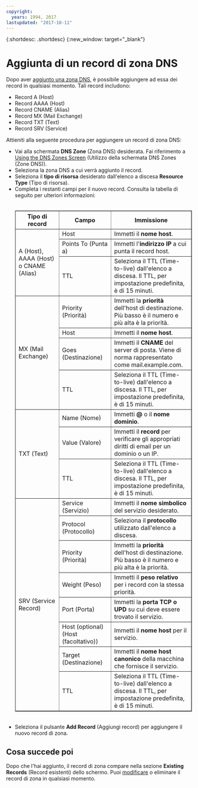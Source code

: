 ```yaml
---
copyright:
  years: 1994, 2017
lastupdated: "2017-10-11"
---
```


{:shortdesc: .shortdesc}
{:new_window: target="_blank"}

# Aggiunta di un record di zona DNS

Dopo aver [aggiunto una zona DNS](add-dns-zone.html), è possibile aggiungere ad essa dei record in qualsiasi momento. Tali record includono:

* Record A (Host)
* Record AAAA (Host)
* Record CNAME (Alias)
* Record MX (Mail Exchange)
* Record TXT (Text)
* Record SRV (Service)

Attieniti alla seguente procedura per aggiungere un record di zona DNS:

* Vai alla schermata **DNS Zone** (Zona DNS) desiderata. Fai riferimento a [Using the DNS Zones Screen](use-dns-zones-screen.html) (Utilizzo della schermata DNS Zones (Zone DNS)).
* Seleziona la zona DNS a cui verrà aggiunto il record.
* Seleziona il **tipo di risorsa** desiderato dall'elenco a discesa **Resource Type** (Tipo di risorsa).
* Completa i restanti campi per il nuovo record. Consulta la tabella di seguito per ulteriori informazioni:<br/><br/><table border="1"><tbody><tr><th>Tipo di record</th><th>Campo</th><th>Immissione</th></tr><tr><td rowspan="3">A (Host), AAAA (Host) o CNAME (Alias)</td><td>Host</td><td>Immetti il <strong>nome host</strong>.</td></tr><tr><td>Points To (Punta a)</td><td>Immetti l'<strong>indirizzo IP</strong> a cui punta il record host.</td></tr><tr><td>TTL</td><td>Seleziona il TTL (Time-to-live) dall'elenco a discesa. Il TTL, per impostazione predefinita, è di 15 minuti.</td></tr><tr><td rowspan="4">MX (Mail Exchange)</td><td>Priority (Priorità)</td><td>Immetti la <strong>priorità</strong> dell'host di destinazione. Più basso è il numero e più alta è la priorità.</td></tr><tr><td>Host</td><td>Immetti il <strong>nome host</strong>.</td></tr><tr><td>Goes (Destinazione)</td><td>Immetti il <strong>CNAME</strong> del server di posta. Viene di norma rappresentato come mail.example.com.</td></tr><tr><td>TTL</td><td>Seleziona il TTL (Time-to-live) dall'elenco a discesa. Il TTL, per impostazione predefinita, è di 15 minuti.</td></tr><tr><td rowspan="3">TXT (Text)</td><td>Name (Nome)</td><td>Immetti <strong>@</strong> o il <strong>nome dominio</strong>.</td></tr><tr><td>Value (Valore)</td><td>Immetti il <strong>record</strong> per verificare gli appropriati diritti di email per un dominio o un IP.</td></tr><tr><td>TTL</td><td>Seleziona il TTL (Time-to-live) dall'elenco a discesa. Il TTL, per impostazione predefinita, è di 15 minuti.</td></tr><tr><td rowspan="8">SRV (Service Record)</td><td>Service (Servizio)</td><td>Immetti il <strong>nome simbolico</strong> del servizio desiderato.</td></tr><tr><td>Protocol (Protocollo)</td><td>Seleziona il <strong>protocollo</strong> utilizzato dall'elenco a discesa.</td></tr><tr><td>Priority (Priorità)</td><td>Immetti la <strong>priorità</strong> dell'host di destinazione. Più basso è il numero e più alta è la priorità.</td></tr><tr><td>Weight (Peso)</td><td>Immetti il <strong>peso relativo</strong> per i record con la stessa priorità.</td></tr><tr><td>Port (Porta)</td><td>Immetti la <strong>porta TCP o UPD</strong> su cui deve essere trovato il servizio.</td></tr><tr><td>Host (optional) (Host (facoltativo))</td><td>Immetti il <strong>nome host</strong> per il servizio.</td></tr><tr><td>Target (Destinazione)</td><td>Immetti il <strong>nome host canonico</strong> della macchina che fornisce il servizio.</td></tr><tr><td>TTL</td><td>Seleziona il TTL (Time-to-live) dall'elenco a discesa. Il TTL, per impostazione predefinita, è di 15 minuti.</td></tr></tbody></table><br/>
* Seleziona il pulsante **Add Record** (Aggiungi record) per aggiungere il nuovo record di zona.

## Cosa succede poi

Dopo che l'hai aggiunto, il record di zona compare nella sezione **Existing Records** (Record esistenti) dello schermo. Puoi [modificare](edit-dns-zone-record.html) o eliminare il record di zona in qualsiasi momento.
